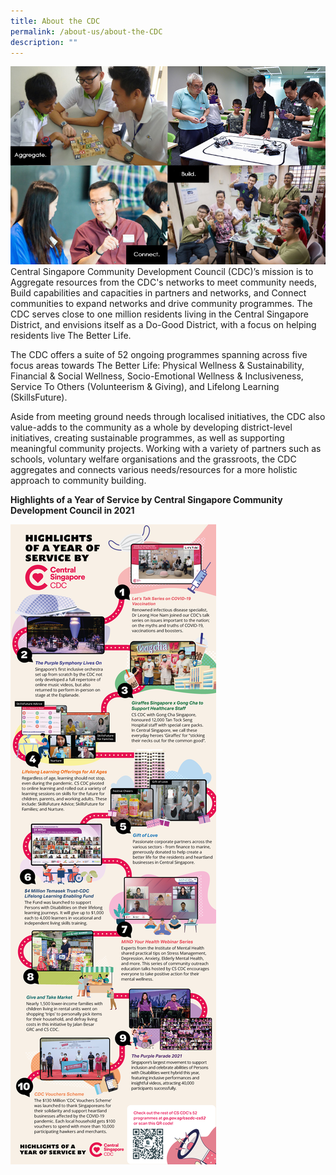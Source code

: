 ```yaml
---
title: About the CDC
permalink: /about-us/about-the-CDC
description: ""
---
```

![About CDC](/images/About%20Us/aboutourcdc.jpg)
Central Singapore Community Development Council (CDC)’s mission is to Aggregate resources from the CDC's networks to meet community needs, Build capabilities and capacities in partners and networks, and Connect communities to expand networks and drive community programmes. The CDC serves close to one million residents living in the Central Singapore District, and envisions itself as a Do-Good District, with a focus on helping residents live The Better Life.  
  
The CDC offers a suite of 52 ongoing programmes spanning across five focus areas towards The Better Life: Physical Wellness & Sustainability, Financial & Social Wellness, Socio-Emotional Wellness & Inclusiveness, Service To Others (Volunteerism & Giving), and Lifelong Learning (SkillsFuture).

Aside from meeting ground needs through localised initiatives, the CDC also value-adds to the community as a whole by developing district-level initiatives, creating sustainable programmes, as well as supporting meaningful community projects. Working with a variety of partners such as schools, voluntary welfare organisations and the grassroots, the CDC aggregates and connects various needs/resources for a more holistic approach to community building.

**Highlights of a Year of Service by Central Singapore Community Development Council in 2021**

![CSCDC Journey Map 2021](/images/About%20Us/cdc_journey-map-211231-01.png)